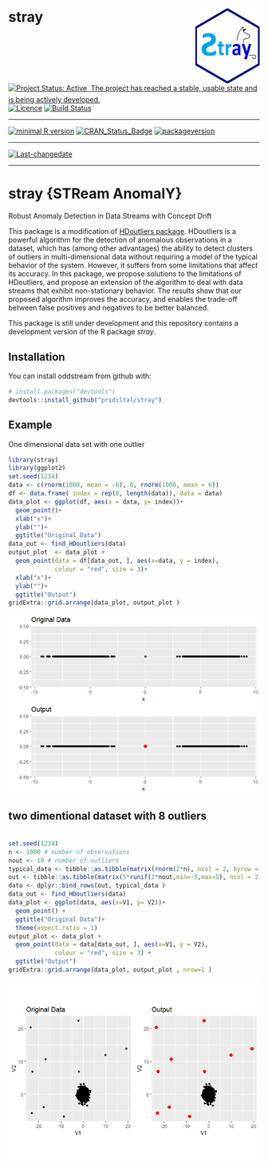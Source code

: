 
stray <img src="logo.png" align="right" height="150" />
=======================================================

[![Project Status: Active  The project has reached a stable, usable state and is being actively developed.](http://www.repostatus.org/badges/latest/active.svg)](http://www.repostatus.org/#active) [![Licence](https://img.shields.io/badge/licence-GPL--2-blue.svg)](https://www.gnu.org/licenses/old-licenses/gpl-2.0.html) [![Build Status](https://travis-ci.org/yourgithubname/yourpackagename.svg?branch=master)](https://travis-ci.org/yourgithubname/yourpackagename)

------------------------------------------------------------------------

[![minimal R version](https://img.shields.io/badge/R%3E%3D-3.4.1-6666ff.svg)](https://cran.r-project.org/) [![CRAN\_Status\_Badge](http://www.r-pkg.org/badges/version/stray)](https://cran.r-project.org/package=stray) [![packageversion](https://img.shields.io/badge/Package%20version-1.0.0.9000-orange.svg?style=flat-square)](commits/master)

------------------------------------------------------------------------

[![Last-changedate](https://img.shields.io/badge/last%20change-2018--02--22-yellowgreen.svg)](/commits/master)

------------------------------------------------------------------------

<!-- README.md is generated from README.Rmd. Please edit that file -->
stray {STReam AnomalY}
======================

Robust Anomaly Detection in Data Streams with Concept Drift

This package is a modification of [HDoutliers package](https://cran.r-project.org/web/packages/HDoutliers/index.html). HDoutliers is a powerful algorithm for the detection of anomalous observations in a dataset, which has (among other advantages) the ability to detect clusters of outliers in multi-dimensional data without requiring a model of the typical behavior of the system. However, it suffers from some limitations that affect its accuracy. In this package, we propose solutions to the limitations of HDoutliers, and propose an extension of the algorithm to deal with data streams that exhibit non-stationary behavior. The results show that our proposed algorithm improves the accuracy, and enables the trade-off between false positives and negatives to be better balanced.

This package is still under development and this repository contains a development version of the R package *stray*.

Installation
------------

You can install oddstream from github with:

``` r
# install.packages("devtools")
devtools::install_github("pridiltal/stray")
```

Example
-------

One dimensional data set with one outlier

``` r
library(stray)
library(ggplot2)
set.seed(1234)
data <- c(rnorm(1000, mean = -6), 0, rnorm(1000, mean = 6))
df <- data.frame( index = rep(0, length(data)), data = data)
data_plot <- ggplot(df, aes(x = data, y= index))+
  geom_point()+
  xlab("x")+
  ylab("")+
  ggtitle("Original Data")
data_out <- find_HDoutliers(data)
output_plot  <- data_plot +
  geom_point(data = df[data_out, ], aes(x=data, y = index), 
             colour = "red", size = 3)+
  xlab("x")+
  ylab("")+
  ggtitle("Output")
gridExtra::grid.arrange(data_plot, output_plot )
```

![](README-onedim-1.png)

two dimentional dataset with 8 outliers
---------------------------------------

``` r

set.seed(1234)
n <- 1000 # number of observations
nout <- 10 # number of outliers
typical_data <- tibble::as.tibble(matrix(rnorm(2*n), ncol = 2, byrow = TRUE))
out <- tibble::as.tibble(matrix(5*runif(2*nout,min=-5,max=5), ncol = 2, byrow = TRUE))
data <- dplyr::bind_rows(out, typical_data )
data_out <- find_HDoutliers(data)
data_plot <- ggplot(data, aes(x=V1, y= V2))+
  geom_point() +
  ggtitle("Original Data")+
  theme(aspect.ratio = 1)
output_plot <- data_plot +
  geom_point(data = data[data_out, ], aes(x=V1, y = V2),
             colour = "red", size = 3) +
  ggtitle("Output")
gridExtra::grid.arrange(data_plot, output_plot , nrow=1 )
```

![](README-twodim-1.png)
